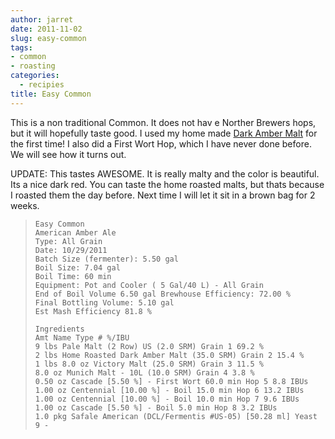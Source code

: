 ```yaml
---
author: jarret
date: 2011-11-02
slug: easy-common
tags:
- common
- roasting
categories:
  - recipies
title: Easy Common
---
```


This is a non traditional Common. It does not hav e Norther Brewers
hops, but it will hopefully taste good. I used my home made [Dark Amber
Malt][] for the first time! I also did a First Wort Hop, which I have
never done before. We will see how it turns out.


UPDATE: This tastes AWESOME. It is really malty and the color is
beautiful. Its a nice dark red. You can taste the home roasted malts,
but thats because I roasted them the day before. Next time I will let it
sit in a brown bag for 2 weeks.


>     Easy Common
>     American Amber Ale
>     Type: All Grain
>     Date: 10/29/2011
>     Batch Size (fermenter): 5.50 gal
>     Boil Size: 7.04 gal
>     Boil Time: 60 min
>     Equipment: Pot and Cooler ( 5 Gal/40 L) - All Grain
>     End of Boil Volume 6.50 gal Brewhouse Efficiency: 72.00 %
>     Final Bottling Volume: 5.10 gal
>     Est Mash Efficiency 81.8 % 
>
>     Ingredients
>     Amt Name Type # %/IBU
>     9 lbs Pale Malt (2 Row) US (2.0 SRM) Grain 1 69.2 %
>     2 lbs Home Roasted Dark Amber Malt (35.0 SRM) Grain 2 15.4 %
>     1 lbs 8.0 oz Victory Malt (25.0 SRM) Grain 3 11.5 %
>     8.0 oz Munich Malt - 10L (10.0 SRM) Grain 4 3.8 %
>     0.50 oz Cascade [5.50 %] - First Wort 60.0 min Hop 5 8.8 IBUs
>     1.00 oz Centennial [10.00 %] - Boil 15.0 min Hop 6 13.2 IBUs
>     1.00 oz Centennial [10.00 %] - Boil 10.0 min Hop 7 9.6 IBUs
>     1.00 oz Cascade [5.50 %] - Boil 5.0 min Hop 8 3.2 IBUs
>     1.0 pkg Safale American (DCL/Fermentis #US-05) [50.28 ml] Yeast 9 -

  [Dark Amber Malt]: http://beer.hubnut.ga/roasting/dark-amber-malt/
    "Dark Amber Malt"
